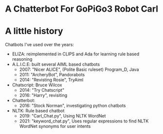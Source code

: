 # A Chatterbot For GoPiGo3 Robot Carl


# A little history

Chatbots I've used over the years:
- ELIZA: reimplemented in CLIPS and Ada for learning rule based reasoning
- A.L.I.C.E: built several AIML based chatbots
  - 2007: "Nicer ALICE", (Polite Basic ruleset) Program_D, Java
  - 2011: "ArcheryBot", Pandorabots
  - 2014: "Revisting Rosie", TryAiml
- Chatscript: Bruce Wilcox
  - 2014: "Try Chatscript"   
  - 2016: "Harry", revisiting 
- Chatterbot: 
  - 2016: "Stock Norman", investigating python chatbots
- NLTK: Rule based chatbot
  - 2019: "Carl_Chat.py", Using NLTK WordNet 
  - 2021: "keyword_chat.py", Uses regular expressions to find NLTK WordNet synonyms for user intents
 


